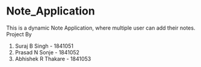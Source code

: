# Note_Application
This is a dynamic Note Application, where multiple user can add their notes.
Project By 
1. Suraj B Singh - 1841051
2. Prasad N Sonje - 1841052
3. Abhishek R Thakare - 1841053
